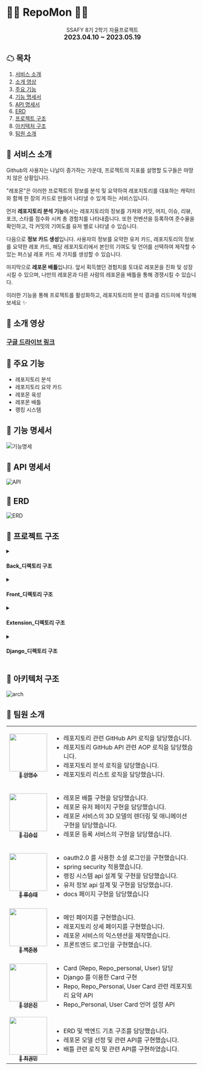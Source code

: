 # 🐱‍👤 RepoMon 🐱‍👤

<div style="margin-left: 5px;" align="center">
SSAFY 8기 2학기 자율프로젝트
<div style="font-weight: bold; font-size: 1.2em;">2023.04.10 ~ 2023.05.19</div>
</div>

## ☁ 목차

1. [서비스 소개](#-서비스-소개)
2. [소개 영상](#-소개-영상)
3. [주요 기능](#-주요-기능)
4. [기능 명세서](#-기능-명세서)
5. [API 명세서](#-api-명세서)
6. [ERD](#-erd)
7. [프로젝트 구조](#-프로젝트-구조)
8. [아키텍처 구조](#-아키텍처-구조)
9. [팀원 소개](#-팀원-소개)





## 🐀 서비스 소개

Github의 사용자는 나날이 증가하는 가운데, 프로젝트의 지표를 설명할 도구들은 마땅치 않은 상황입니다.

"레포몬"은 이러한 프로젝트의 정보를 분석 및 요약하여 레포지토리를 대표하는 캐릭터와 함께 한 장의 카드로 만들어 나타낼 수 있게 하는 서비스입니다.

 먼저 **레포지토리 분석 기능**에서는 레포지토리의 정보를 가져와 커밋, 머지, 이슈, 리뷰, 포크, 스타를 점수화 시켜 총 경험치를 나타내줍니다. 또한 컨벤션을 등록하여 준수율을 확인하고, 각 커밋의 기여도를 유저 별로 나타낼 수 있습니다.

 다음으로 **정보 카드 생성**입니다. 사용자의 정보를 요약한 유저 카드, 레포지토리의 정보를 요약한 레포 카드, 해당 레포지토리에서 본인의 기여도 및 언어를 선택하여 제작할 수 있는 퍼스널 레포 카드 세 가지를 생성할 수 있습니다.

 마지막으로 **레포몬 배틀**입니다. 앞서 획득했던 경험치를 토대로 레포몬을 진화 및 성장시킬 수 있으며, 나만의 레포몬과 다른 사람의 레포몬을 배틀을 통해 경쟁시킬 수 있습니다.



이러한 기능을 통해 프로젝트를 활성화하고, 레포지토리의 분석 결과를 리드미에 작성해보세요 ✨









## 🐂 소개 영상
### [구글 드라이브 링크](https://drive.google.com/file/d/17gf3iummO-fu-awmFWhAsgmPPZxklRNe/view?usp=share_link)



## 🐅 주요 기능
- 레포지토리 분석
- 레포지토리 요약 카드
- 레포몬 육성
- 레포몬 배틀
- 랭킹 시스템


## 🐇 기능 명세서
![기능명세](./exec/기능명세.png)




## 🐉 API 명세서
![API](./exec/API명세.png)




## 🐍 ERD
![ERD](./exec/ERD.png)




## 🐎 프로젝트 구조
<details>
<summary><h4>Back_디렉토리 구조</h4></summary>
<div markdown="1">
 
![BE TREE](./exec/tree/BE_tree.png)
 
</div>
</details>

<details>
<summary><h4>Front_디렉토리 구조</h4></summary>
<div markdown="1">
 
![FE TREE](./exec/tree/FE_tree.png)
 
</div>
</details>


<details>
<summary><h4>Extension_디렉토리 구조</h4></summary>
<div markdown="1">
 
![Extension TREE](./exec/tree/extension_tree.png)
 
</div>
</details>


<details>
<summary><h4>Django_디렉토리 구조</h4></summary>
<div markdown="1">
 
![Django TREE](./exec/tree/django_tree.png)
 
</div>
</details>

## 🐑 아키텍처 구조
![arch](./exec/아키텍처.png)




## 🐒 팀원 소개

<table>
  <tbody>
    <tr>
        <td align="center">
        <a href="https://github.com/ddings73">
            <img src="https://avatars.githubusercontent.com/u/76030391?v=4" width="100px;"/>
            <br />
            <sub>🐂 <b>안명수</b></sub>
        </a>
        </td>
        <td>
            <ul>
                <li>레포지토리 관련 GitHub API 로직을 담당했습니다.</li>
                <li>레포지토리 GitHub API 관련 AOP 로직을 담당했습니다.</li>
                <li>레포지토리 분석 로직을 담당했습니다.</li>
                <li>레포지토리 리스트 로직을 담당했습니다.</li>
            </ul>
        </td>
        </tr>
        <tr>
      <td align="center">
        <a href="https://github.com/sub9707">
            <img src="https://avatars.githubusercontent.com/u/110171787?v=4" width="100px;"/>
            <br />
            <sub>🐂 <b>김승섭</b></sub>
        </a>
        </td>
        <td>
            <ul>
                <li>레포몬 배틀 구현을 담당했습니다.</li>
                <li>레포몬 유저 페이지 구현을 담당했습니다.</li>
                <li>레포몬 서비스의 3D 모델의 렌더링 및 애니메이션 구현을 담당했습니다.</li>
                <li>레포몬 등록 서비스의 구현을 담당했습니다.</li>
            </ul>
        </td>
        </tr>
        <tr>
        <td align="center">
        <a href="https://github.com/SeungtaeRyu">
            <img src="https://avatars.githubusercontent.com/u/81846487?v=4" width="100px;"/>
            <br />
            <sub>🐓 <b>류승태</b></sub>
        </a>
        </td>
        <td>
            <ul>
                <li>oauth2.0 를 사용한 소셜 로그인을 구현했습니다.</li>
                <li>spring security 적용했습니다.</li>
                <li>랭킹 시스템 api 설계 및 구현을 담당했습니다.</li>
                <li>유저 정보 api 설계 및 구현을 담당했습니다.</li>
                <li>docs 페이지 구현을 담당했습니다</li>
            </ul>
        </td>
        </tr>
        <tr>
        <td align="center">
        <a href="https://github.com/becoding96">
            <img src="https://avatars.githubusercontent.com/u/88614621?v=4" width="100px;"/>
            <br />
            <sub>🐀 <b>백준봉</b></sub>
        </a>
        </td>
        <td>
            <ul>
                <li>메인 페이지를 구현했습니다.</li>
                <li>레포지토리 상세 페이지를 구현했습니다.</li>
                <li>레포몬 서비스의 익스텐션을 제작했습니다.</li>
                <li>프론트엔드 로그인을 구현했습니다.</li> 
            </ul>
        </td>
        </tr>
        <tr>
        <td align="center">
        <a href="https://github.com/eunjineee">
            <img src="https://avatars.githubusercontent.com/u/108562895?v=4" width="100px;"/>
            <br />
            <sub>🐅 <b>양은진</b></sub>
        </a>
        </td>
        <td>
            <ul>
                <li>Card (Repo, Repo_personal, User) 담당</li>
                <li>Django 를 이용한 Card 구현</li>
                <li>Repo, Repo_Personal, User Card 관련 레포지토리 요약 API </li>
                <li>Repo_Personal, User Card  언어 설정 API </li> 
            </ul>
        </td>
        </tr>
        <tr>
        <td align="center">
        <a href="https://github.com/Hello1Robot">
            <img src="https://avatars.githubusercontent.com/u/109326426?v=4" width="100px;"/>
            <br />
            <sub>🐖 <b>최권민</b></sub>
        </a>
        </td>
        <td>
            <ul>
                <li>ERD 및 백엔드 기초 구조를 담당했습니다.</li>
                <li>레포몬 모델 선정 및 관련 API를 구현했습니다.</li>
                <li>배틀 관련 로직 및 관련 API를 구현하였습니다.</li>
            </ul>
        </td>
        </tr>
    </tr>
    </tbody>
</table>
